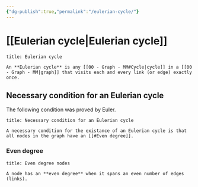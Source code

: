 ```yaml
---
{"dg-publish":true,"permalink":"/eulerian-cycle/"}
---
```


# [[Eulerian cycle\|Eulerian cycle]]


```ad-Definizione
title: Eulerian cycle

An **Eulerian cycle** is any [[00 - Graph - MM#Cycle|cycle]] in a [[00 - Graph - MM|graph]] that visits each and every link (or edge) exactly once.

```

## Necessary condition for an Eulerian cycle

The following condition was proved by Euler.

```ad-Teo
title: Necessary condition for an Eulerian cycle

A necessary condition for the existance of an Eulerian cycle is that all nodes in the graph have an [[#Even degree]].
```

### Even degree

```ad-Definizione
title: Even degree nodes

A node has an **even degree** when it spans an even number of edges (links).

```
